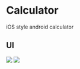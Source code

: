 # Calculator

iOS style android calculator

## UI
![](https://github.com/Tadoya/tadoya.github.io/blob/master/images/icalculator/1.png?raw=true)
![](https://github.com/Tadoya/tadoya.github.io/blob/master/images/icalculator/2.png?raw=true)
